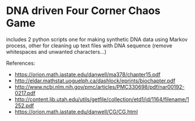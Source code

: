 DNA driven Four Corner Chaos Game 
==

includes 2 python scripts one for making synthetic DNA data using Markov process, other for cleaning up text files with DNA sequence (remove whitespaces and unwanted characters...)

References:
+ https://orion.math.iastate.edu/danwell/ma378/chapter15.pdf
+ http://eldar.mathstat.uoguelph.ca/dashlock/eprints/biochapter.pdf
+ http://www.ncbi.nlm.nih.gov/pmc/articles/PMC330698/pdf/nar00192-0217.pdf
+ http://content.lib.utah.edu/utils/getfile/collection/etd1/id/1164/filename/1252.pdf
+ https://orion.math.iastate.edu/danwell/CG/CG.html